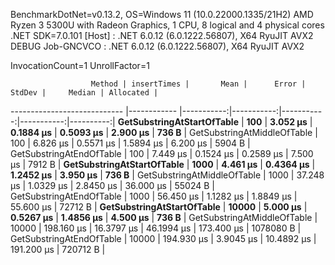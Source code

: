
BenchmarkDotNet=v0.13.2, OS=Windows 11 (10.0.22000.1335/21H2)
AMD Ryzen 3 5300U with Radeon Graphics, 1 CPU, 8 logical and 4 physical cores
.NET SDK=7.0.101
  [Host]     : .NET 6.0.12 (6.0.1222.56807), X64 RyuJIT AVX2 DEBUG
  Job-GNCVCO : .NET 6.0.12 (6.0.1222.56807), X64 RyuJIT AVX2

InvocationCount=1  UnrollFactor=1  

                      Method | insertTimes |       Mean |      Error |     StdDev |     Median | Allocated |
---------------------------- |------------ |-----------:|-----------:|-----------:|-----------:|----------:|
  **GetSubstringAtStartOfTable** |         **100** |   **3.052 μs** |  **0.1884 μs** |  **0.5093 μs** |   **2.900 μs** |     **736 B** |
 GetSubstringAtMiddleOfTable |         100 |   6.826 μs |  0.5571 μs |  1.5894 μs |   6.200 μs |    5904 B |
    GetSubstringAtEndOfTable |         100 |   7.449 μs |  0.1524 μs |  0.2589 μs |   7.500 μs |    7912 B |
  **GetSubstringAtStartOfTable** |        **1000** |   **4.461 μs** |  **0.4364 μs** |  **1.2452 μs** |   **3.950 μs** |     **736 B** |
 GetSubstringAtMiddleOfTable |        1000 |  37.248 μs |  1.0329 μs |  2.8450 μs |  36.000 μs |   55024 B |
    GetSubstringAtEndOfTable |        1000 |  56.450 μs |  1.1282 μs |  1.8849 μs |  55.600 μs |   72712 B |
  **GetSubstringAtStartOfTable** |       **10000** |   **5.000 μs** |  **0.5267 μs** |  **1.4856 μs** |   **4.500 μs** |     **736 B** |
 GetSubstringAtMiddleOfTable |       10000 | 198.160 μs | 16.3797 μs | 46.1994 μs | 173.400 μs | 1078080 B |
    GetSubstringAtEndOfTable |       10000 | 194.930 μs |  3.9045 μs | 10.4892 μs | 191.200 μs |  720712 B |
